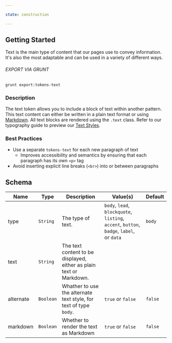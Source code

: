 ```yaml
---

state: construction

---
```


## Getting Started

Text is the main type of content that our pages use to convey information. It's also the most adaptable and can be used in a variety of different ways.

###### EXPORT VIA GRUNT

```
grunt export:tokens-text
```


### Description

The text token allows you to include a block of text within another pattern. This text content can either be written in a plain text format or using [Markdown](https://daringfireball.net/projects/markdown/). All text blocks are rendered using the `.text` class. Refer to our typography guide to preview our [Text Styles](/patterns/00-meta-30-typography-text/00-meta-30-typography-text.html).


### Best Practices

- Use a separate `tokens-text` for each new paragraph of text
  - Improves accessibility and semantics by ensuring that each paragraph has its own `<p>` tag
- Avoid inserting explicit line breaks (`<br>`) into or between paragraphs


## Schema


| Name  | Type      | Description        | Value(s)  | Default   |
|-------|-----------|--------------------|-----------|-----------|
| type  | `String`  | The type of text.  | `body`, `lead`, `blockquote`, `listing`, `accent`, `button`, `badge`, `label`, or `data` | `body`     |
| text  | `String`  | The text content to be displayed, either as plain text or Markdown. |           |           |
| alternate | `Boolean` | Whather to use the alternate text style, for text of type `body`. | `true` or `false` | `false` |
| markdown | `Boolean` | Whether to render the text as Markdown | `true` or `false` | `false` |
